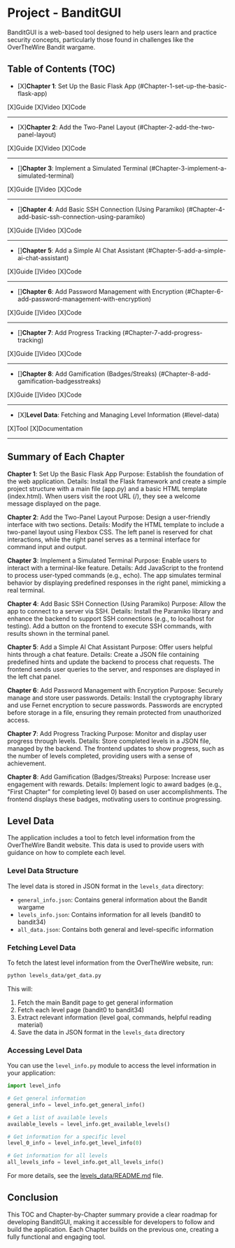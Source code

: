 # Project - BanditGUI

BanditGUI is a web-based tool designed to help users learn and practice security concepts, particularly those found in challenges like the OverTheWire Bandit wargame.

## Table of Contents (TOC)

* [X]**Chapter 1**: Set Up the Basic Flask App (#Chapter-1-set-up-the-basic-flask-app)

[X]Guide
[X]Video
[X]Code

---

* [X]**Chapter 2**: Add the Two-Panel Layout (#Chapter-2-add-the-two-panel-layout)

[X]Guide
[X]Video
[X]Code

---

* []**Chapter 3**: Implement a Simulated Terminal (#Chapter-3-implement-a-simulated-terminal)

[X]Guide
[]Video
[X]Code

---

* []**Chapter 4**: Add Basic SSH Connection (Using Paramiko) (#Chapter-4-add-basic-ssh-connection-using-paramiko)

[X]Guide
[]Video
[X]Code

---

* []**Chapter 5**: Add a Simple AI Chat Assistant (#Chapter-5-add-a-simple-ai-chat-assistant)

[X]Guide
[]Video
[X]Code

---

* []**Chapter 6**: Add Password Management with Encryption (#Chapter-6-add-password-management-with-encryption)

[X]Guide
[]Video
[X]Code

---

* []**Chapter 7**: Add Progress Tracking (#Chapter-7-add-progress-tracking)

[X]Guide
[]Video
[X]Code

---

* []**Chapter 8**: Add Gamification (Badges/Streaks) (#Chapter-8-add-gamification-badgesstreaks)

[X]Guide
[]Video
[X]Code

---

* [X]**Level Data**: Fetching and Managing Level Information (#level-data)

[X]Tool
[X]Documentation

---

## Summary of Each Chapter

**Chapter 1**: Set Up the Basic Flask App
Purpose: Establish the foundation of the web application.
Details: Install the Flask framework and create a simple project structure with a main file (app.py) and a basic HTML template (index.html). When users visit the root URL (/), they see a welcome message displayed on the page.

**Chapter 2**: Add the Two-Panel Layout
Purpose: Design a user-friendly interface with two sections.
Details: Modify the HTML template to include a two-panel layout using Flexbox CSS. The left panel is reserved for chat interactions, while the right panel serves as a terminal interface for command input and output.

**Chapter 3**: Implement a Simulated Terminal
Purpose: Enable users to interact with a terminal-like feature.
Details: Add JavaScript to the frontend to process user-typed commands (e.g., echo). The app simulates terminal behavior by displaying predefined responses in the right panel, mimicking a real terminal.

**Chapter 4**: Add Basic SSH Connection (Using Paramiko)
Purpose: Allow the app to connect to a server via SSH.
Details: Install the Paramiko library and enhance the backend to support SSH connections (e.g., to localhost for testing). Add a button on the frontend to execute SSH commands, with results shown in the terminal panel.

**Chapter 5**: Add a Simple AI Chat Assistant
Purpose: Offer users helpful hints through a chat feature.
Details: Create a JSON file containing predefined hints and update the backend to process chat requests. The frontend sends user queries to the server, and responses are displayed in the left chat panel.

**Chapter 6**: Add Password Management with Encryption
Purpose: Securely manage and store user passwords.
Details: Install the cryptography library and use Fernet encryption to secure passwords. Passwords are encrypted before storage in a file, ensuring they remain protected from unauthorized access.

**Chapter 7**: Add Progress Tracking
Purpose: Monitor and display user progress through levels.
Details: Store completed levels in a JSON file, managed by the backend. The frontend updates to show progress, such as the number of levels completed, providing users with a sense of achievement.

**Chapter 8**: Add Gamification (Badges/Streaks)
Purpose: Increase user engagement with rewards.
Details: Implement logic to award badges (e.g., "First Chapter" for completing level 0) based on user accomplishments. The frontend displays these badges, motivating users to continue progressing.

## Level Data

The application includes a tool to fetch level information from the OverTheWire Bandit website. This data is used to provide users with guidance on how to complete each level.

### Level Data Structure

The level data is stored in JSON format in the `levels_data` directory:

- `general_info.json`: Contains general information about the Bandit wargame
- `levels_info.json`: Contains information for all levels (bandit0 to bandit34)
- `all_data.json`: Contains both general and level-specific information

### Fetching Level Data

To fetch the latest level information from the OverTheWire website, run:

```bash
python levels_data/get_data.py
```

This will:
1. Fetch the main Bandit page to get general information
2. Fetch each level page (bandit0 to bandit34)
3. Extract relevant information (level goal, commands, helpful reading material)
4. Save the data in JSON format in the `levels_data` directory

### Accessing Level Data

You can use the `level_info.py` module to access the level information in your application:

```python
import level_info

# Get general information
general_info = level_info.get_general_info()

# Get a list of available levels
available_levels = level_info.get_available_levels()

# Get information for a specific level
level_0_info = level_info.get_level_info(0)

# Get information for all levels
all_levels_info = level_info.get_all_levels_info()
```

For more details, see the [levels_data/README.md](levels_data/README.md) file.

## Conclusion

This TOC and Chapter-by-Chapter summary provide a clear roadmap for developing BanditGUI, making it accessible for developers to follow and build the application. Each Chapter builds on the previous one, creating a fully functional and engaging tool.

